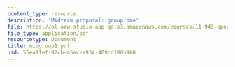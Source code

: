 ```yaml
---
content_type: resource
description: 'Midterm proposal: group one'
file: https://ol-ocw-studio-app-qa.s3.amazonaws.com/courses/11-943-special-studies-in-urban-studies-and-planning-the-cardener-river-corridor-workshop-fall-2001/55ea11ef92cba5aca934409cd180b968_midgroup1.pdf
file_type: application/pdf
resourcetype: Document
title: midgroup1.pdf
uid: 55ea11ef-92cb-a5ac-a934-409cd180b968
---
```

